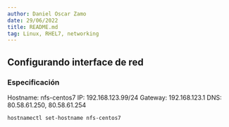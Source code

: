 ```yaml
---
author: Daniel Oscar Zamo
date: 29/06/2022
title: README.md
tag: Linux, RHEL7, networking
---
```


## Configurando interface de red

### Especificación

Hostname: nfs-centos7
IP: 192.168.123.99/24
Gateway: 192.168.123.1
DNS: 80.58.61.250, 80.58.61.254

```bash
hostnamectl set-hostname nfs-centos7
```
